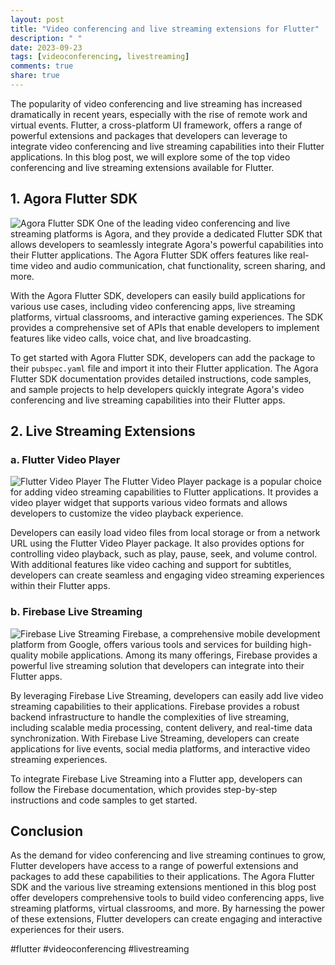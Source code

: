 ```yaml
---
layout: post
title: "Video conferencing and live streaming extensions for Flutter"
description: " "
date: 2023-09-23
tags: [videoconferencing, livestreaming]
comments: true
share: true
---
```


The popularity of video conferencing and live streaming has increased dramatically in recent years, especially with the rise of remote work and virtual events. Flutter, a cross-platform UI framework, offers a range of powerful extensions and packages that developers can leverage to integrate video conferencing and live streaming capabilities into their Flutter applications. In this blog post, we will explore some of the top video conferencing and live streaming extensions available for Flutter.

## 1. Agora Flutter SDK

![Agora Flutter SDK](https://agora.io/wp-content/uploads/2020/08/ezgif.com-gif-maker.gif)
One of the leading video conferencing and live streaming platforms is Agora, and they provide a dedicated Flutter SDK that allows developers to seamlessly integrate Agora's powerful capabilities into their Flutter applications. The Agora Flutter SDK offers features like real-time video and audio communication, chat functionality, screen sharing, and more.

With the Agora Flutter SDK, developers can easily build applications for various use cases, including video conferencing apps, live streaming platforms, virtual classrooms, and interactive gaming experiences. The SDK provides a comprehensive set of APIs that enable developers to implement features like video calls, voice chat, and live broadcasting.

To get started with Agora Flutter SDK, developers can add the package to their `pubspec.yaml` file and import it into their Flutter application. The Agora Flutter SDK documentation provides detailed instructions, code samples, and sample projects to help developers quickly integrate Agora's video conferencing and live streaming capabilities into their Flutter apps.

## 2. Live Streaming Extensions

### a. Flutter Video Player

![Flutter Video Player](https://flutter.dev/assets/ui/widgets/videoplayer-card.317c7f906dca6c5e62d7800ae94806b277978bd6c5f5759c52afd3646802e041.png)
The Flutter Video Player package is a popular choice for adding video streaming capabilities to Flutter applications. It provides a video player widget that supports various video formats and allows developers to customize the video playback experience.

Developers can easily load video files from local storage or from a network URL using the Flutter Video Player package. It also provides options for controlling video playback, such as play, pause, seek, and volume control. With additional features like video caching and support for subtitles, developers can create seamless and engaging video streaming experiences within their Flutter apps.

### b. Firebase Live Streaming

![Firebase Live Streaming](https://firebase.google.com/images/social.png)
Firebase, a comprehensive mobile development platform from Google, offers various tools and services for building high-quality mobile applications. Among its many offerings, Firebase provides a powerful live streaming solution that developers can integrate into their Flutter apps.

By leveraging Firebase Live Streaming, developers can easily add live video streaming capabilities to their applications. Firebase provides a robust backend infrastructure to handle the complexities of live streaming, including scalable media processing, content delivery, and real-time data synchronization. With Firebase Live Streaming, developers can create applications for live events, social media platforms, and interactive video streaming experiences.

To integrate Firebase Live Streaming into a Flutter app, developers can follow the Firebase documentation, which provides step-by-step instructions and code samples to get started.

## Conclusion

As the demand for video conferencing and live streaming continues to grow, Flutter developers have access to a range of powerful extensions and packages to add these capabilities to their applications. The Agora Flutter SDK and the various live streaming extensions mentioned in this blog post offer developers comprehensive tools to build video conferencing apps, live streaming platforms, virtual classrooms, and more. By harnessing the power of these extensions, Flutter developers can create engaging and interactive experiences for their users.

#flutter #videoconferencing #livestreaming
